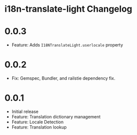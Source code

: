 i18n-translate-light Changelog
==============================

# 0.0.3

* Feature: Adds `I18NTranslateLight.userlocale` property

# 0.0.2

* Fix: Gemspec, Bundler, and railstie dependency fix.

# 0.0.1

* Initial release
* Feature: Translation dictionary management
* Feature: Locale Detection
* Feature: Translation lookup